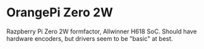 # OrangePi Zero 2W

Razpberry Pi Zero 2W formfactor, Allwinner H618 SoC. Should have hardware encoders, but drivers seem to be "basic" at best.
